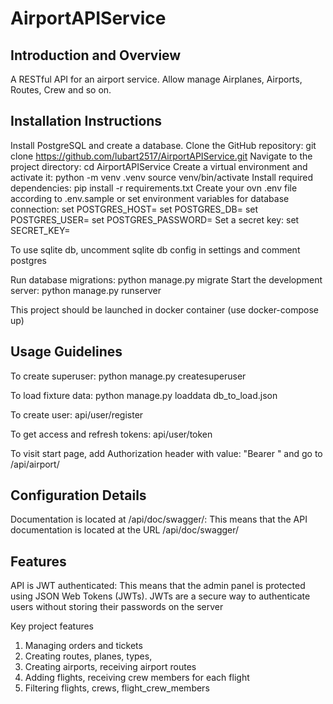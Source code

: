 # AirportAPIService

## Introduction and Overview

A RESTful API for an airport service.
Allow manage Airplanes, Airports, Routes, Crew and so on.

## Installation Instructions
Install PostgreSQL and create a database.
Clone the GitHub repository: 
git clone https://github.com/lubart2517/AirportAPIService.git
Navigate to the project directory: cd AirportAPIService
Create a virtual environment and activate it:
python -m venv .venv
source venv/bin/activate
Install required dependencies: pip install -r requirements.txt
Create your ovn .env file according to .env.sample or set environment 
variables for database connection:
set POSTGRES_HOST=<your db hostname>
set POSTGRES_DB=<your db name>
set POSTGRES_USER=<your db username>
set POSTGRES_PASSWORD=<your db user password>
Set a secret key: set SECRET_KEY=<your secret key>

To use sqlite db, uncomment sqlite db config in settings and comment postgres

Run database migrations: python manage.py migrate
Start the development server: python manage.py runserver

This project should be launched in docker container (use docker-compose up)


## Usage Guidelines
To create superuser:
python manage.py createsuperuser

To load fixture data:
python manage.py loaddata db_to_load.json

To create user:
api/user/register

To get access and refresh tokens:
api/user/token

To visit start page, add Authorization header with value:
"Bearer <your access token>" and go to /api/airport/


## Configuration Details
Documentation is located at /api/doc/swagger/: 
This means that the API documentation is located at the URL /api/doc/swagger/


## Features
API is JWT authenticated: 
This means that the admin panel is protected using JSON Web Tokens (JWTs). 
JWTs are a secure way to authenticate users without storing their passwords 
on the server

Key project features
1.	Managing orders and tickets
2.	Creating routes, planes, types, 
3.	Creating airports, receiving airport routes
4.	Adding flights, receiving crew members for each flight
5.	Filtering flights, crews, flight_crew_members
